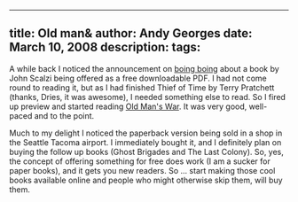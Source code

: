 -----
title:  Old man&
author: Andy Georges
date: March 10, 2008
description: 
tags: 
-----







A while back I noticed the announcement on [boing
boing](http://www.boingboing.net/2008/02/19/scalzis-old-mans-war.html)
about a book by John Scalzi being offered as a free downloadable PDF. I
had not come round to reading it, but as I had finished Thief of Time by
Terry Pratchett (thanks, Dries, it was awesome), I needed something else
to read. So I fired up preview and started reading [Old Man's
War](http://en.wikipedia.org/wiki/Old_Man's_War). It was very good,
well-paced and to the point.


Much to my delight I noticed the paperback version being sold in a shop
in the Seattle Tacoma airport. I immediately bought it, and I definitely
plan on buying the follow up books (Ghost Brigades and The Last Colony).
So, yes, the concept of offering something for free does work (I am a
sucker for paper books), and it gets you new readers. So ... start
making those cool books available online and people who might otherwise
skip them, will buy them.




